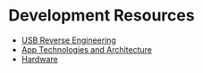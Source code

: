 # Development Resources

* [USB Reverse Engineering](.(rengineering.md))
* [App Technologies and Architecture](./App.md)
* [Hardware](./Hardware.md)

